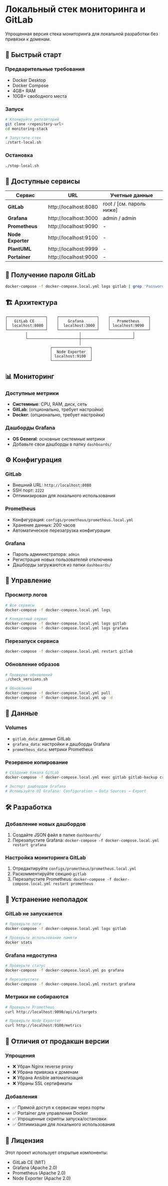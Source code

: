 # Локальный стек мониторинга и GitLab

Упрощенная версия стека мониторинга для локальной разработки без привязки к доменам.

## 🚀 Быстрый старт

### Предварительные требования
- Docker Desktop
- Docker Compose
- 4GB+ RAM
- 10GB+ свободного места

### Запуск
```bash
# Клонируйте репозиторий
git clone <repository-url>
cd monitoring-stack

# Запустите стек
./start-local.sh
```

### Остановка
```bash
./stop-local.sh
```

## 📱 Доступные сервисы

| Сервис | URL | Учетные данные |
|--------|-----|----------------|
| **GitLab** | http://localhost:8080 | root / [см. пароль ниже] |
| **Grafana** | http://localhost:3000 | admin / admin |
| **Prometheus** | http://localhost:9090 | - |
| **Node Exporter** | http://localhost:9100 | - |
| **PlantUML** | http://localhost:9999 | - |
| **Portainer** | http://localhost:9000 | - |

## 🔑 Получение пароля GitLab

```bash
docker-compose -f docker-compose.local.yml logs gitlab | grep 'Password:'
```

## 🏗️ Архитектура

```
┌─────────────────┐    ┌─────────────────┐    ┌─────────────────┐
│   GitLab CE     │    │    Grafana      │    │   Prometheus    │
│  localhost:8080 │    │  localhost:3000 │    │ localhost:9090  │
└─────────────────┘    └─────────────────┘    └─────────────────┘
         │                       │                       │
         └───────────────────────┼───────────────────────┘
                                 │
                    ┌─────────────────┐
                    │  Node Exporter  │
                    │ localhost:9100  │
                    └─────────────────┘
```

## 📊 Мониторинг

### Доступные метрики
- **Системные**: CPU, RAM, диск, сеть
- **GitLab**: (опционально, требует настройки)
- **Docker**: (опционально, требует настройки)

### Дашборды Grafana
- **OS General**: основные системные метрики
- Добавьте свои дашборды в папку `dashboards/`

## ⚙️ Конфигурация

### GitLab
- Внешний URL: `http://localhost:8080`
- SSH порт: `2222`
- Оптимизирован для локального использования

### Prometheus
- Конфигурация: `configs/prometheus/prometheus.local.yml`
- Хранение данных: 200 часов
- Автоматическое перезагрузка конфигурации

### Grafana
- Пароль администратора: `admin`
- Регистрация новых пользователей отключена
- Дашборды загружаются из папки `dashboards/`

## 🔧 Управление

### Просмотр логов
```bash
# Все сервисы
docker-compose -f docker-compose.local.yml logs

# Конкретный сервис
docker-compose -f docker-compose.local.yml logs gitlab
docker-compose -f docker-compose.local.yml logs grafana
```

### Перезапуск сервиса
```bash
docker-compose -f docker-compose.local.yml restart gitlab
```

### Обновление образов
```bash
# Проверка обновлений
./check_versions.sh

# Обновление
docker-compose -f docker-compose.local.yml pull
docker-compose -f docker-compose.local.yml up -d
```

## 💾 Данные

### Volumes
- `gitlab_data`: данные GitLab
- `grafana_data`: настройки и дашборды Grafana
- `prometheus_data`: метрики Prometheus

### Резервное копирование
```bash
# Создание бэкапа GitLab
docker-compose -f docker-compose.local.yml exec gitlab gitlab-backup create

# Экспорт дашбордов Grafana
# Используйте UI Grafana: Configuration → Data Sources → Export
```

## 🛠️ Разработка

### Добавление новых дашбордов
1. Создайте JSON файл в папке `dashboards/`
2. Перезапустите Grafana: `docker-compose -f docker-compose.local.yml restart grafana`

### Настройка мониторинга GitLab
1. Отредактируйте `configs/prometheus/prometheus.local.yml`
2. Раскомментируйте секцию `gitlab`
3. Перезапустите Prometheus: `docker-compose -f docker-compose.local.yml restart prometheus`

## 🐛 Устранение неполадок

### GitLab не запускается
```bash
# Проверьте логи
docker-compose -f docker-compose.local.yml logs gitlab

# Проверьте использование памяти
docker stats
```

### Grafana недоступна
```bash
# Проверьте статус
docker-compose -f docker-compose.local.yml ps grafana

# Перезапустите
docker-compose -f docker-compose.local.yml restart grafana
```

### Метрики не собираются
```bash
# Проверьте Prometheus
curl http://localhost:9090/api/v1/targets

# Проверьте Node Exporter
curl http://localhost:9100/metrics
```

## 🔄 Отличия от продакшн версии

### Упрощения
- ❌ Убран Nginx reverse proxy
- ❌ Убрана привязка к доменам
- ❌ Убрана Ansible автоматизация
- ❌ Убраны SSL сертификаты

### Добавления
- ✅ Прямой доступ к сервисам через порты
- ✅ Portainer для управления Docker
- ✅ Упрощенные скрипты запуска/остановки
- ✅ Оптимизация для локального использования

## 📝 Лицензия

Этот проект использует открытые компоненты:
- GitLab CE (MIT)
- Grafana (Apache 2.0)
- Prometheus (Apache 2.0)
- Node Exporter (Apache 2.0)
